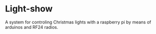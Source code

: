 Light-show
==========

A system for controling Christmas lights with a raspberry pi by means of arduinos and RF24 radios.  
